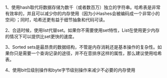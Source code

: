 1、使用hash取代将数据存储为数千（或者数百万）独立的字符串。哈希表是非常有效率的，并且可以减少你的内存使用（因为小Hashes会被编码成一个非常小的空间）；同时，哈希还更有益于细节抽象和代码可读。

2、合适时候，使用list代替set。如果你不需要使用set特性，List在使用更少内存的情况下可以提供比set更快的速度。

3、Sorted sets是最昂贵的数据结构，不管是内存消耗还是基本操作的复杂性。如果你只是需要一个查询记录的途径，并不在意排序这样的属性，那么建议使用哈希表。

4、使用bit位级别操作和byte字节级别操作来减少不必要的内存使用